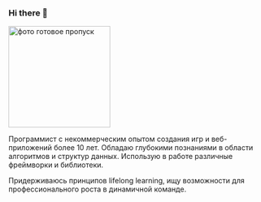 ### Hi there 👋
<img  height="200" alt="фото готовое пропуск" src="https://github.com/user-attachments/assets/375b782d-cb4a-4b6a-a774-eaedb5ba8ce1" />

Программист с некоммерческим опытом создания игр и веб-приложений более 10 лет. Обладаю глубокими познаниями в области алгоритмов и структур данных.
Использую в работе различные фреймворки и библиотеки. 

Придерживаюсь принципов lifelong learning, ищу возможности для профессионального роста в динамичной команде.
<!--
**vladmir0512/vladmir0512** is a ✨ _special_ ✨ repository because its `README.md` (this file) appears on your GitHub profile.

Here are some ideas to get you started:

- 🔭 I’m currently working on ...
- 🌱 I’m currently learning ...
- 👯 I’m looking to collaborate on ...
- 🤔 I’m looking for help with ...
- 💬 Ask me about ...
- 📫 How to reach me: ...
- 😄 Pronouns: ...
- ⚡ Fun fact: ...
-->
